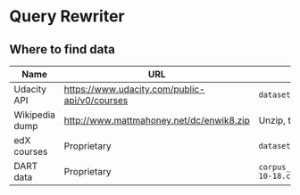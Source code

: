 # Query Rewriter

## Where to find data

Name           | URL                                             | Where to put file
-------------- | ----------------------------------------------- | -------------------------------------------------------
Udacity API    | <https://www.udacity.com/public-api/v0/courses> | `datasets/udacity-api.json`
Wikipedia dump | <http://www.mattmahoney.net/dc/enwik8.zip>      | Unzip, then put contents at `datasets/enwik8`
edX courses    | Proprietary                                     | `datasets/Master CourseListings - edX.csv`
DART data      | Proprietary                                     | `corpus_HarvardX_LatestCourses_based_on_2016-10-18.csv`
